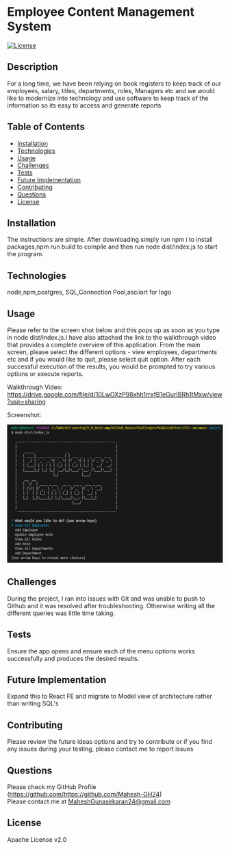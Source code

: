 # Employee Content Management System
   [![License](https://img.shields.io/badge/License-Apache_2.0-blue.svg)](https://opensource.org/licenses/Apache-2.0)

   ## Description

   For a long time, we have been relying on book registers to keep track of our employees, salary, titles, departments, roles, Managers etc and we would like to modernize into technology and use software to keep track of the information so its easy to access and generate reports

   ## Table of Contents

   - [Installation](#installation)
   - [Technologies](#Technologies)
   - [Usage](#usage)
   - [Challenges](#challenges)
   - [Tests](#tests)
   - [Future Implementation](#Future-Implementation)
   - [Contributing](#Contributing)
   - [Questions](#questions)
   - [License](#license)

   ## Installation
   The instructions are simple. After downloading simply run npm i to install packages,npm run build to compile and then run node dist/index.js to start the program.

   ## Technologies
   node,npm,postgres, SQL,Connection Pool,asciiart for logo

   ## Usage
   Please refer to the screen shot below and this pops up as soon as you type in node dist/index.js.I have also attached the link to the walkthrough video that provides a complete overview of this application. From the main screen, please select the different options - view employees, departments etc and if you would like to quit, please select quit option. After each successful execution of the results, you would be prompted to try various options or execute reports.

   Walkthrough Video: https://drive.google.com/file/d/10LwOXzP98xhh1rrxfB1eGurIBRh1tMxw/view?usp=sharing 

   Screenshot:

   ![index](/main/assets/images/CMS_EntryScreen.png)

   

   ## Challenges
   During the project, I ran into issues with Git and was unable to push to Github and it was resolved after troubleshooting. Otherwise writing all the different queries was little time taking.

   ## Tests
   Ensure the app opens and ensure each of the menu options works successfully and produces the desired results.

   ## Future Implementation
   Expand this to React FE and migrate to Model view of architecture rather than writing SQL's

   ## Contributing
   Please review the future ideas options and try to contribute or if you find any issues during your testing, please contact me to report issues

   ## Questions
   Please check my GitHub Profile (https://github.com/https://github.com/Mahesh-GH24)  
   Please contact me at MaheshGunasekaran24@gmail.com

   ## License
   Apache License v2.0